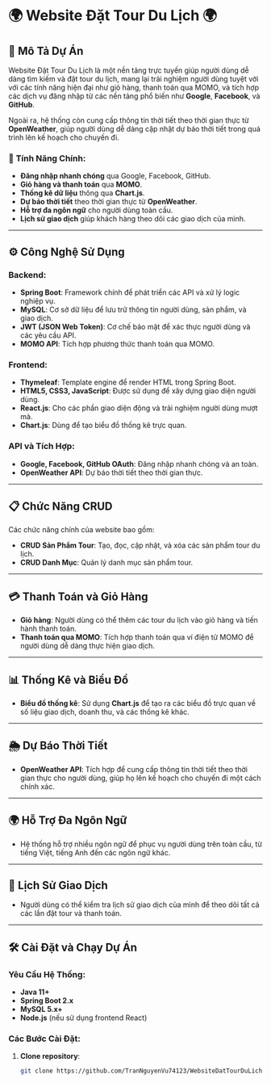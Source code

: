 # 🌍 **Website Đặt Tour Du Lịch** 🌍

## 🎯 Mô Tả Dự Án

Website Đặt Tour Du Lịch là một nền tảng trực tuyến giúp người dùng dễ dàng tìm kiếm và đặt tour du lịch, mang lại trải nghiệm người dùng tuyệt vời với các tính năng hiện đại như giỏ hàng, thanh toán qua MOMO, và tích hợp các dịch vụ đăng nhập từ các nền tảng phổ biến như **Google**, **Facebook**, và **GitHub**.

Ngoài ra, hệ thống còn cung cấp thông tin thời tiết theo thời gian thực từ **OpenWeather**, giúp người dùng dễ dàng cập nhật dự báo thời tiết trong quá trình lên kế hoạch cho chuyến đi. 

### 🚀 **Tính Năng Chính**:
- **Đăng nhập nhanh chóng** qua Google, Facebook, GitHub.
- **Giỏ hàng và thanh toán** qua **MOMO**.
- **Thống kê dữ liệu** thông qua **Chart.js**.
- **Dự báo thời tiết** theo thời gian thực từ **OpenWeather**.
- **Hỗ trợ đa ngôn ngữ** cho người dùng toàn cầu.
- **Lịch sử giao dịch** giúp khách hàng theo dõi các giao dịch của mình.

---

## ⚙️ **Công Nghệ Sử Dụng**

### Backend:
- **Spring Boot**: Framework chính để phát triển các API và xử lý logic nghiệp vụ.
- **MySQL**: Cơ sở dữ liệu để lưu trữ thông tin người dùng, sản phẩm, và giao dịch.
- **JWT (JSON Web Token)**: Cơ chế bảo mật để xác thực người dùng và các yêu cầu API.
- **MOMO API**: Tích hợp phương thức thanh toán qua MOMO.

### Frontend:
- **Thymeleaf**: Template engine để render HTML trong Spring Boot.
- **HTML5, CSS3, JavaScript**: Được sử dụng để xây dựng giao diện người dùng.
- **React.js**: Cho các phần giao diện động và trải nghiệm người dùng mượt mà.
- **Chart.js**: Dùng để tạo biểu đồ thống kê trực quan.

### API và Tích Hợp:
- **Google, Facebook, GitHub OAuth**: Đăng nhập nhanh chóng và an toàn.
- **OpenWeather API**: Dự báo thời tiết theo thời gian thực.

---

## 📋 **Chức Năng CRUD**

Các chức năng chính của website bao gồm:
- **CRUD Sản Phẩm Tour**: Tạo, đọc, cập nhật, và xóa các sản phẩm tour du lịch.
- **CRUD Danh Mục**: Quản lý danh mục sản phẩm tour.
  
---

## 💳 **Thanh Toán và Giỏ Hàng**

- **Giỏ hàng**: Người dùng có thể thêm các tour du lịch vào giỏ hàng và tiến hành thanh toán.
- **Thanh toán qua MOMO**: Tích hợp thanh toán qua ví điện tử MOMO để người dùng dễ dàng thực hiện giao dịch.

---

## 📊 **Thống Kê và Biểu Đồ**

- **Biểu đồ thống kê**: Sử dụng **Chart.js** để tạo ra các biểu đồ trực quan về số liệu giao dịch, doanh thu, và các thống kê khác.

---

## 🌦️ **Dự Báo Thời Tiết**

- **OpenWeather API**: Tích hợp để cung cấp thông tin thời tiết theo thời gian thực cho người dùng, giúp họ lên kế hoạch cho chuyến đi một cách chính xác.

---

## 🌍 **Hỗ Trợ Đa Ngôn Ngữ**

- Hệ thống hỗ trợ nhiều ngôn ngữ để phục vụ người dùng trên toàn cầu, từ tiếng Việt, tiếng Anh đến các ngôn ngữ khác.

---

## 📅 **Lịch Sử Giao Dịch**

- Người dùng có thể kiểm tra lịch sử giao dịch của mình để theo dõi tất cả các lần đặt tour và thanh toán.

---

## 🛠️ **Cài Đặt và Chạy Dự Án**

### Yêu Cầu Hệ Thống:
- **Java 11+**
- **Spring Boot 2.x**
- **MySQL 5.x+**
- **Node.js** (nếu sử dụng frontend React)

### Các Bước Cài Đặt:
1. **Clone repository**:
   ```bash
   git clone https://github.com/TranNguyenVu74123/WebsiteDatTourDuLich.git
